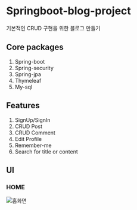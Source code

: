 # Springboot-blog-project
기본적인 CRUD 구현을 위한 블로그 만들기

## Core packages
1. Spring-boot
2. Spring-security
3. Spring-jpa
4. Thymeleaf
5. My-sql

## Features
1. SignUp/SignIn
2. CRUD Post
3. CRUD Comment
4. Edit Profile
5. Remember-me
6. Search for title or content

## UI
### HOME

![홈화면](https://user-images.githubusercontent.com/66056101/138718758-cd493eac-171f-4af1-ba8a-6c2660c2cf3b.png)


